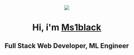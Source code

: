 <div align="center">   
<img src="https://media.giphy.com/media/v1.Y2lkPTc5MGI3NjExYzFndW56N20zaWdwdmpiaXphN2Q0c3I4M3BhbndtNnRycGFxYTI0NCZlcD12MV9pbnRlcm5hbF9naWZfYnlfaWQmY3Q9Zw/11KzOet1ElBDz2/giphy.gif">
</div>
<div id="header" align="center">
<h1> Hi, i'm <a href="#">Ms1black</a>
</h1>
<h2>
Full Stack Web Developer, ML Engineer
</h2>
</div>

